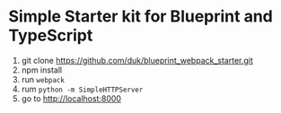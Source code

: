 # Simple Starter kit for Blueprint and TypeScript

1. git clone https://github.com/duk/blueprint_webpack_starter.git
2. npm install
3. run `webpack`
5. rum `python -m SimpleHTTPServer`
6. go to [http://localhost:8000](http://localhost:8000)